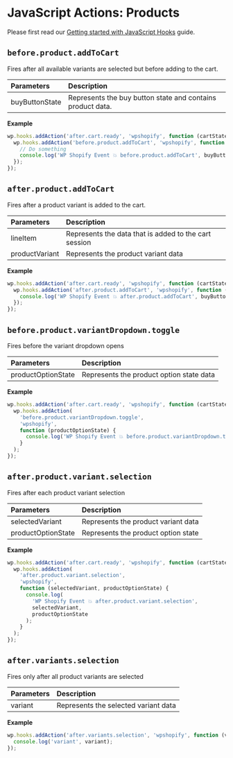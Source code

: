 # JavaScript Actions: Products

Please first read our [Getting started with JavaScript Hooks](guides/javascript-hooks.md) guide.

## `before.product.addToCart`

Fires after all available variants are selected but before adding to the cart.

| Parameters     | Description                                                |
| :------------- | :--------------------------------------------------------- |
| buyButtonState | Represents the buy button state and contains product data. |

**Example**

```js
wp.hooks.addAction('after.cart.ready', 'wpshopify', function (cartState) {
  wp.hooks.addAction('before.product.addToCart', 'wpshopify', function (buyButtonState) {
    // Do something
    console.log('WP Shopify Event 💥 before.product.addToCart', buyButtonState);
  });
});
```

## `after.product.addToCart`

Fires after a product variant is added to the cart.

| Parameters     | Description                                           |
| :------------- | :---------------------------------------------------- |
| lineItem       | Represents the data that is added to the cart session |
| productVariant | Represents the product variant data                   |

**Example**

```js
wp.hooks.addAction('after.cart.ready', 'wpshopify', function (cartState) {
  wp.hooks.addAction('after.product.addToCart', 'wpshopify', function (lineItems, variant) {
    console.log('WP Shopify Event 💥 after.product.addToCart', buyButtonState);
  });
});
```

## `before.product.variantDropdown.toggle`

Fires before the variant dropdown opens

| Parameters         | Description                              |
| :----------------- | :--------------------------------------- |
| productOptionState | Represents the product option state data |

**Example**

```js
wp.hooks.addAction('after.cart.ready', 'wpshopify', function (cartState) {
  wp.hooks.addAction(
    'before.product.variantDropdown.toggle',
    'wpshopify',
    function (productOptionState) {
      console.log('WP Shopify Event 💥 before.product.variantDropdown.toggle', productOptionState);
    }
  );
});
```

## `after.product.variant.selection`

Fires after each product variant selection

| Parameters         | Description                         |
| :----------------- | :---------------------------------- |
| selectedVariant    | Represents the product variant data |
| productOptionState | Represents the product option state |

**Example**

```js
wp.hooks.addAction('after.cart.ready', 'wpshopify', function (cartState) {
  wp.hooks.addAction(
    'after.product.variant.selection',
    'wpshopify',
    function (selectedVariant, productOptionState) {
      console.log(
        'WP Shopify Event 💥 after.product.variant.selection',
        selectedVariant,
        productOptionState
      );
    }
  );
});
```

## `after.variants.selection`

Fires only after all product variants are selected

| Parameters | Description                          |
| :--------- | :----------------------------------- |
| variant    | Represents the selected variant data |

**Example**

```js
wp.hooks.addAction('after.variants.selection', 'wpshopify', function (variant) {
  console.log('variant', variant);
});
```
